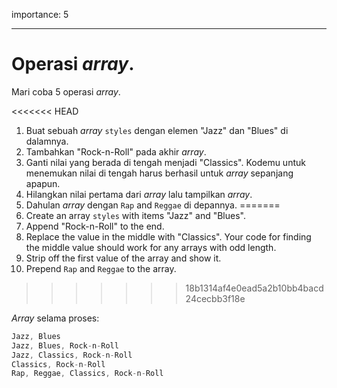 importance: 5

---

# Operasi *array*.

Mari coba 5 operasi *array*.

<<<<<<< HEAD
1. Buat sebuah *array* `styles` dengan elemen "Jazz" dan "Blues" di dalamnya.
2. Tambahkan "Rock-n-Roll" pada akhir *array*.
3. Ganti nilai yang berada di tengah menjadi "Classics". Kodemu untuk menemukan nilai di tengah harus berhasil untuk *array* sepanjang apapun.
4. Hilangkan nilai pertama dari *array* lalu tampilkan *array*.
5. Dahulan *array* dengan `Rap` and `Reggae` di depannya.
=======
1. Create an array `styles` with items "Jazz" and "Blues".
2. Append "Rock-n-Roll" to the end.
3. Replace the value in the middle with "Classics". Your code for finding the middle value should work for any arrays with odd length.
4. Strip off the first value of the array and show it.
5. Prepend `Rap` and `Reggae` to the array.
>>>>>>> 18b1314af4e0ead5a2b10bb4bacd24cecbb3f18e

*Array* selama proses:

```js no-beautify
Jazz, Blues
Jazz, Blues, Rock-n-Roll
Jazz, Classics, Rock-n-Roll
Classics, Rock-n-Roll
Rap, Reggae, Classics, Rock-n-Roll
```

